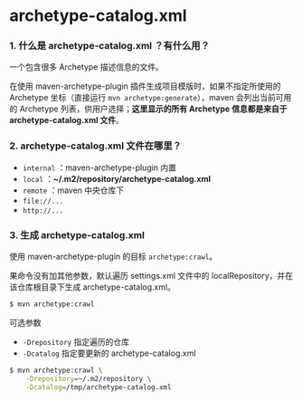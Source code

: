 # archetype-catalog.xml

### 1. 什么是 archetype-catalog.xml ？有什么用？
一个包含很多 Archetype 描述信息的文件。

在使用 maven-archetype-plugin 插件生成项目模版时，如果不指定所使用的 Archetype 坐标（直接运行 `mvn archetype:generate`），maven 会列出当前可用的 Archetype 列表，供用户选择；**这里显示的所有 Archetype 信息都是来自于 archetype-catalog.xml 文件**。


### 2. archetype-catalog.xml 文件在哪里？
- `internal` ：maven-archetype-plugin 内置
- `local` ：**~/.m2/repository/archetype-catalog.xml**
- `remote` ：maven 中央仓库下
- `file://...`
- `http://...`


### 3. 生成 archetype-catalog.xml
使用 maven-archetype-plugin 的目标 `archetype:crawl`。

果命令没有加其他参数，默认遍历 settings.xml 文件中的 localRepository，并在该仓库根目录下生成 archetype-catalog.xml。

```bash
$ mvn archetype:crawl
```

可选参数
- `-Drepository` 指定遍历的仓库
- `-Dcatalog` 指定要更新的 archetype-catalog.xml

```bash
$ mvn archetype:crawl \
    -Drepository=~/.m2/repository \
    -Dcatalog=/tmp/archetype-catalog.xml
```